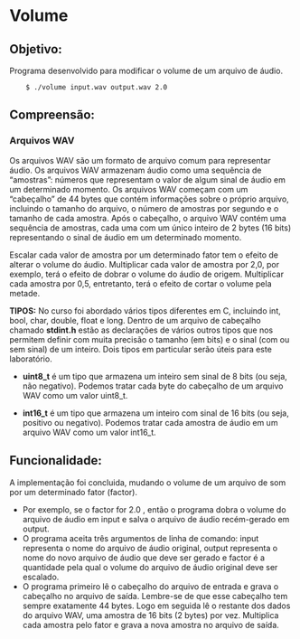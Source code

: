 # Volume

## Objetivo:
 Programa desenvolvido para modificar o volume de um arquivo de áudio.

		$ ./volume input.wav output.wav 2.0

## Compreensão:

### Arquivos WAV

Os arquivos WAV são um formato de arquivo comum para representar áudio. Os arquivos WAV armazenam áudio como uma sequência de “amostras”: números que representam o valor de algum sinal de áudio em um determinado momento. Os arquivos WAV começam com um “cabeçalho” de 44 bytes que contém informações sobre o próprio arquivo, incluindo o tamanho do arquivo, o número de amostras por segundo e o tamanho de cada amostra. Após o cabeçalho, o arquivo WAV contém uma sequência de amostras, cada uma com um único inteiro de 2 bytes (16 bits) representando o sinal de áudio em um determinado momento.

Escalar cada valor de amostra por um determinado fator tem o efeito de alterar o volume do áudio. Multiplicar cada valor de amostra por 2,0, por exemplo, terá o efeito de dobrar o volume do áudio de origem. Multiplicar cada amostra por 0,5, entretanto, terá o efeito de cortar o volume pela metade.

**TIPOS:** No curso foi abordado vários tipos diferentes em C, incluindo int, bool, char, double, float e long. Dentro de um arquivo de cabeçalho chamado **stdint.h** estão as declarações de vários outros tipos que nos permitem definir com muita precisão o tamanho (em bits) e o sinal (com ou sem sinal) de um inteiro. Dois tipos em particular serão úteis para este laboratório.

 * **uint8_t** é um tipo que armazena um inteiro sem sinal de 8 bits (ou seja, não negativo). Podemos tratar cada byte do cabeçalho de um arquivo WAV como um valor uint8_t.

 * **int16_t** é um tipo que armazena um inteiro com sinal de 16 bits (ou seja, positivo ou negativo). Podemos tratar cada amostra de áudio em um arquivo WAV como um valor int16_t.

## Funcionalidade:

A implementação foi concluida, mudando o volume de um arquivo de som por um determinado fator (factor).
 * Por exemplo, se o factor for 2.0 , então o programa dobra o volume do arquivo de áudio em input e salva o arquivo de áudio recém-gerado em output.
 * O programa aceita três argumentos de linha de comando: input representa o nome do arquivo de áudio original, output representa o nome do novo arquivo de áudio que deve ser gerado e factor é a quantidade pela qual o volume do arquivo de áudio original deve ser escalado.
 * O programa primeiro lê o cabeçalho do arquivo de entrada e grava o cabeçalho no arquivo de saída. Lembre-se de que esse cabeçalho tem sempre exatamente 44 bytes. Logo em seguida lê o restante dos dados do arquivo WAV, uma amostra de 16 bits (2 bytes) por vez. Multiplica cada amostra pelo fator e grava a nova amostra no arquivo de saída.